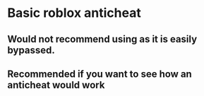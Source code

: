 # Basic roblox anticheat

## Would not recommend using as it is easily bypassed.
## Recommended if you want to see how an anticheat would work
